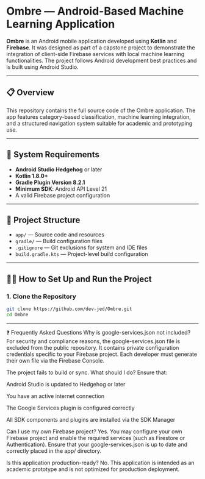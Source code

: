 # Ombre — Android-Based Machine Learning Application

**Ombre** is an Android mobile application developed using **Kotlin** and **Firebase**. It was designed as part of a capstone project to demonstrate the integration of client-side Firebase services with local machine learning functionalities. The project follows Android development best practices and is built using Android Studio.

---

## 📋 Overview

This repository contains the full source code of the Ombre application. The app features category-based classification, machine learning integration, and a structured navigation system suitable for academic and prototyping use.

---

## 🔧 System Requirements

- **Android Studio Hedgehog** or later
- **Kotlin 1.8.0+**
- **Gradle Plugin Version 8.2.1**
- **Minimum SDK**: Android API Level 21
- A valid Firebase project configuration

---

## 📂 Project Structure

- `app/` — Source code and resources
- `gradle/` — Build configuration files
- `.gitignore` — Git exclusions for system and IDE files
- `build.gradle.kts` — Project-level build configuration

---

## 🧑‍💻 How to Set Up and Run the Project

### 1. Clone the Repository

```bash
git clone https://github.com/dev-jed/Ombre.git
cd Ombre
```

--- 
❓ Frequently Asked Questions
Why is google-services.json not included?
For security and compliance reasons, the google-services.json file is excluded from the public repository. It contains private configuration credentials specific to your Firebase project. Each developer must generate their own file via the Firebase Console.

The project fails to build or sync. What should I do?
Ensure that:

Android Studio is updated to Hedgehog or later

You have an active internet connection

The Google Services plugin is configured correctly

All SDK components and plugins are installed via the SDK Manager

Can I use my own Firebase project?
Yes. You may configure your own Firebase project and enable the required services (such as Firestore or Authentication). Ensure that your google-services.json is up to date and correctly placed in the app/ directory.

Is this application production-ready?
No. This application is intended as an academic prototype and is not optimized for production deployment.
